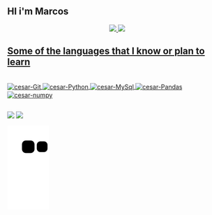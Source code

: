 ## HI i'm Marcos 


<div align="center">
  <a href="https://github.com/omarcos0708">
  <img height="180em" src="https://github-readme-stats.vercel.app/api?username=omarcos0708&show_icons=true&theme=calm&include_all_commits=true&count_private=true"/>
  <img height="180em" src="https://github-readme-stats.vercel.app/api/top-langs/?username=omarcos0708&layout=compact&langs_count=7&theme=calm"/>
</div>

## Some of the languages that I know or plan to learn

<div style="display: inline_block"><br>
  <img align="center" alt="cesar-Git" height="40" width="50" src="https://cdn.jsdelivr.net/gh/devicons/devicon/icons/git/git-original.svg">
  <img align="center" alt="cesar-Python" height="40" width="50" src="https://cdn.jsdelivr.net/gh/devicons/devicon/icons/python/python-plain.svg">
  <img align="center" alt="cesar-MySql" height="40" width="50" src="https://cdn.jsdelivr.net/gh/devicons/devicon/icons/mysql/mysql-original-wordmark.svg">
  <img align="center" alt="cesar-Pandas" height="40" width="50" src="https://cdn.jsdelivr.net/gh/devicons/devicon/icons/pandas/pandas-original-wordmark.svg">
  <img align="center" alt="cesar-numpy" height="40" width="50" src="https://cdn.jsdelivr.net/gh/devicons/devicon/icons/numpy/numpy-original-wordmark.svg">
</div>

  ##
  
 <div>
  <a href="https://www.linkedin.com/in/marcoscesarandrade/" target="_blank"><img src="https://img.shields.io/badge/-LinkedIn-%230077B5?style=for-the-badge&logo=linkedin&logoColor=white" target="_blank"></a>
 <a href = "mailto:cacocesar2020@gmail.com""><img src="https://img.shields.io/badge/-Gmail-%23333?style=for-the-badge&logo=gmail&logoColor=white" target="_blank"></a>
 
  ![Snake animation](https://github.com/omarcos0708/omarcos0708/blob/output/github-contribution-grid-snake.svg)
  
  </div>
